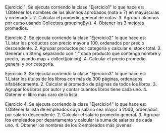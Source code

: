 Ejercicio 1, Se ejecuta corriendo la clase "Ejercicio1" lo que hace es:
1.Obtener los nombres de los alumnos aprobados (nota ≥ 7) en mayúsculas y
ordenados.
2. Calcular el promedio general de notas.
3. Agrupar alumnos por curso usando Collectors.groupingBy().
4. Obtener los 3 mejores promedios.

Ejercicio 2, Se ejecuta corriendo la clase "Ejercicio2" lo que hace es:
1.Listar los productos con precio mayor a 100, ordenados por precio
descendente.
2. Agrupar productos por categoría y calcular el stock total.
3. Generar un String separando con “;” cada producto que contenga nombre y
precio, usando map + collect(joining).
4. Calcular el precio promedio general y por categoría.

Ejercicio 3, Se ejecuta corriendo la clase "Ejercicio3" lo que hace es:
1.Listar los títulos de los libros con más de 300 páginas, ordenados
alfabéticamente.
2. Calcular el promedio de páginas de todos los libros.
3. Agrupar los libros por autor y contar cuántos libros tiene cada uno.
4. Obtener el libro más caro de la lista.

Ejercicio 4, Se ejecuta corriendo la clase "Ejercicio4" lo que hace es:
1.Obtener la lista de empleados cuyo salario sea mayor a 2000, ordenados
por salario descendente.
2. Calcular el salario promedio general.
3. Agrupar los empleados por departamento y calcular la suma de salarios de
cada uno.
4. Obtener los nombres de los 2 empleados más jóvenes
